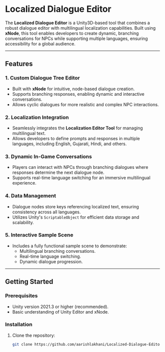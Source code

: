 # Localized Dialogue Editor

The **Localized Dialogue Editor** is a Unity3D-based tool that combines a robust dialogue editor with multilingual localization capabilities. Built using **xNode**, this tool enables developers to create dynamic, branching conversations for NPCs while supporting multiple languages, ensuring accessibility for a global audience.

---

## Features

### 1. **Custom Dialogue Tree Editor**
- Built with **xNode** for intuitive, node-based dialogue creation.
- Supports branching responses, enabling dynamic and interactive conversations.
- Allows cyclic dialogues for more realistic and complex NPC interactions.

### 2. **Localization Integration**
- Seamlessly integrates the **Localization Editor Tool** for managing multilingual text.
- Allows developers to define prompts and responses in multiple languages, including English, Gujarati, Hindi, and others.

### 3. **Dynamic In-Game Conversations**
- Players can interact with NPCs through branching dialogues where responses determine the next dialogue node.
- Supports real-time language switching for an immersive multilingual experience.

### 4. **Data Management**
- Dialogue nodes store keys referencing localized text, ensuring consistency across all languages.
- Utilizes Unity's `ScriptableObject` for efficient data storage and scalability.

### 5. **Interactive Sample Scene**
- Includes a fully functional sample scene to demonstrate:
  - Multilingual branching conversations.
  - Real-time language switching.
  - Dynamic dialogue progression.

---

## Getting Started

### Prerequisites
- Unity version 2021.3 or higher (recommended).
- Basic understanding of Unity Editor and xNode.

### Installation
1. Clone the repository:
   ```bash
   git clone https://github.com/aarishlakhani/Localized-Dialogue-Editor.git
